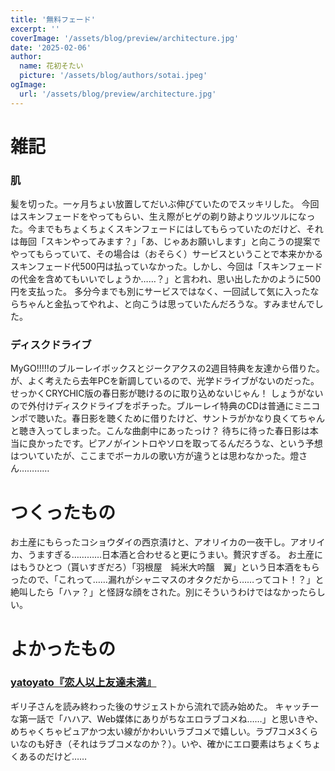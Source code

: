 ```yaml
---
title: '無料フェード'
excerpt: ''
coverImage: '/assets/blog/preview/architecture.jpg'
date: '2025-02-06'
author:
  name: 花初そたい
  picture: '/assets/blog/authors/sotai.jpeg'
ogImage:
  url: '/assets/blog/preview/architecture.jpg'
---
```

# 雑記
### 肌
髪を切った。一ヶ月ちょい放置してだいぶ伸びていたのでスッキリした。
今回はスキンフェードをやってもらい、生え際がヒゲの剃り跡よりツルツルになった。今までもちょくちょくスキンフェードにはしてもらっていたのだけど、それは毎回「スキンやってみます？」「あ、じゃあお願いします」と向こうの提案でやってもらっていて、その場合は（おそらく）サービスということで本来かかるスキンフェード代500円は払っていなかった。しかし、今回は「スキンフェードの代金を含めてもいいでしょうか……？」と言われ、思い出したかのように500円を支払った。
多分今までも別にサービスではなく、一回試して気に入ったならちゃんと金払ってやれよ、と向こうは思っていたんだろうな。すみませんでした。

### ディスクドライブ
MyGO!!!!!のブルーレイボックスとジークアクスの2週目特典を友達から借りた。が、よく考えたら去年PCを新調しているので、光学ドライブがないのだった。せっかくCRYCHIC版の春日影が聴けるのに取り込めないじゃん！
しょうがないので外付けディスクドライブをポチった。ブルーレイ特典のCDは普通にミニコンポで聴いた。春日影を聴くために借りたけど、サントラがかなり良くてちゃんと聴き入ってしまった。こんな曲劇中にあったっけ？
待ちに待った春日影は本当に良かったです。ピアノがイントロやソロを取ってるんだろうな、という予想はついていたが、ここまでボーカルの歌い方が違うとは思わなかった。燈さん…………

# つくったもの
お土産にもらったコショウダイの西京漬けと、アオリイカの一夜干し。アオリイカ、うますぎる…………日本酒と合わせると更にうまい。贅沢すぎる。
お土産にはもうひとつ（貰いすぎだろ）「羽根屋　純米大吟醸　翼」という日本酒をもらったので、「これって……漏れがシャニマスのオタクだから……ってコト！？」と絶叫したら「ハァ？」と怪訝な顔をされた。別にそういうわけではなかったらしい。

# よかったもの
### [yatoyato『恋人以上友達未満』](https://shonenjumpplus.com/episode/3269754496837584613)
ギリ子さんを読み終わった後のサジェストから流れで読み始めた。
キャッチーな第一話で「ハハア、Web媒体にありがちなエロラブコメね……」と思いきや、めちゃくちゃピュアかつ太い線がかわいいラブコメで嬉しい。ラブ7コメ3くらいなのも好き（それはラブコメなのか？）。いや、確かにエロ要素はちょくちょくあるのだけど……
